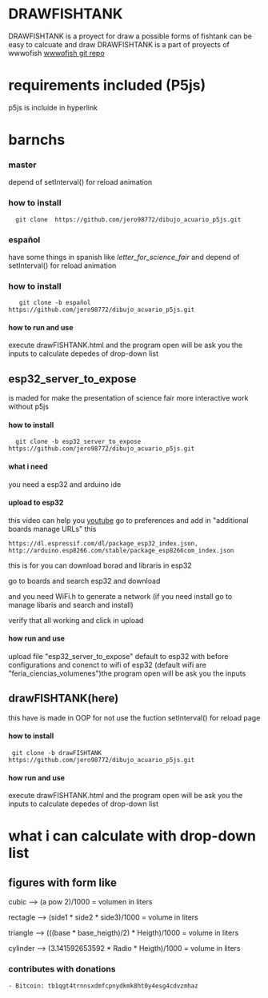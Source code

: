 # DRAWFISHTANK
DRAWFISHTANK is a proyect for draw a possible forms of fishtank can be easy to calcuate and draw 
DRAWFISHTANK is a part of proyects of wwwofish [wwwofish git repo](https://github.com/jero98772/wwwofish)
# requirements included (P5js)
p5js is  incluide in hyperlink
# barnchs 
### master
depend of setInterval() for reload animation
### how to install

      git clone  https://github.com/jero98772/dibujo_acuario_p5js.git
### español
have some things in spanish like *letter_for_science_fair* and depend of setInterval() for reload animation
### how to install
      
       git clone -b español  https://github.com/jero98772/dibujo_acuario_p5js.git
#### how to run and use 
execute  drawFISHTANK.html and the program open will be ask you  the inputs to calculate depedes of drop-down list 

## esp32_server_to_expose
is maded for make the presentation of science fair more interactive work without p5js 
#### how to install
      
      git clone -b esp32_server_to_expose  https://github.com/jero98772/dibujo_acuario_p5js.git
 
#### what i need 
you need a esp32 and arduino ide
#### upload to esp32
this video can help you [youtube](https://www.youtube.com/watch?v=2DL8FlrBTDs)
go to preferences and add in "additional boards manage URLs"  this 
    
    https://dl.espressif.com/dl/package_esp32_index.json, http://arduino.esp8266.com/stable/package_esp8266com_index.json
this is for you can download borad and libraris in esp32 

go to boards and search esp32 and download

and you need WiFi.h to generate a network (if you need install go to manage libaris and search and install)

verify that all working and click in upload

#### how run and use
upload file "esp32_server_to_expose" default to esp32 with before configurations and conenct to wifi of esp32 (default wifi are "feria_ciencias_volumenes")the program open will be ask you  the inputs 
## drawFISHTANK(here)
this have is made in OOP for not use the fuction setInterval() for reload page
#### how to install

     git clone -b drawFISHTANK  https://github.com/jero98772/dibujo_acuario_p5js.git
#### how  run and use 
execute  drawFISHTANK.html and the program open will be ask you  the inputs to calculate depedes of drop-down list 

# what i can calculate  with drop-down list
## figures with form like

 cubic --> (a pow 2)/1000 = volumen in liters

 rectagle --> (side1 * side2 * side3)/1000 = volume in liters 

 triangle --> (((base * base_heigth)/2) * Heigth)/1000 = volume in liters

 cylinder --> (3.141592653592 * Radio * Heigth)/1000 = volume in liters



### contributes with donations
	
	- Bitcoin: tb1qgt4trnnsxdmfcpnydkmk8ht0y4esg4cdvzmhaz
